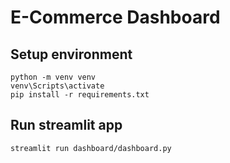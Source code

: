 # E-Commerce Dashboard




## Setup environment

```
python -m venv venv
venv\Scripts\activate
pip install -r requirements.txt
```

## Run streamlit app
```
streamlit run dashboard/dashboard.py
```

